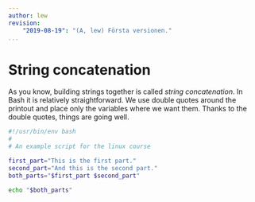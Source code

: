 ```yaml
---
author: lew
revision:
    "2019-08-19": "(A, lew) Första versionen."
...
```

String concatenation
=======================

As you know, building strings together is called *string concatenation*. In Bash it is relatively straightforward. We use double quotes around the printout and place only the variables where we want them. Thanks to the double quotes, things are going well.

```bash
#!/usr/bin/env bash
#
# An example script for the linux course

first_part="This is the first part."
second_part="And this is the second part."
both_parts="$first_part $second_part"

echo "$both_parts"
```
